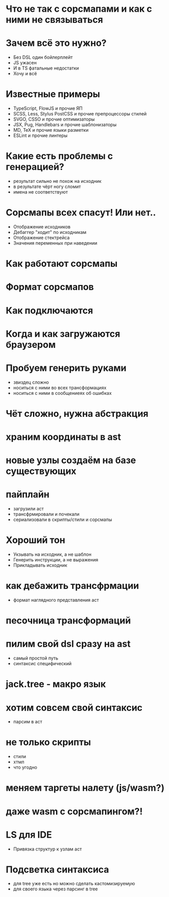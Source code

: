 # Что не так с сорсмапами и как с ними не связываться

# Зачем всё это нужно?

- Без DSL один бойлерплейт
- JS ужасен
- И в TS фатальные недостатки
- Хочу и всё

# Известные примеры

- TypeScript, FlowJS и прочие ЯП
- SCSS, Less, Stylus PostCSS и прочие препроцессоры стилей
- SVGO, CSSO и прочие оптимизаторы
- JSX, Pug, Handlebars и прочие шаблонизаторы
- MD, TeX и прочие языки разметки
- ESLint и прочие линтеры

# Какие есть проблемы с генерацией?

- результат сильно не похож на исходник
- в результате чёрт ногу сломит
- имена не соответствуют

# Сорсмапы всех спасут! Или нет..

- Отображение исходников
- Дебаггер "ходит" по исходникам
- Отображение стектрейса
- Значения переменных при наведении

# Как работают сорсмапы

# Формат сорсмапов

# Как подключаются

# Когда и как загружаются браузером

# Пробуем генерить руками

- звиздец сложно
- носиться с ними во всех трансформациях
- носиться с ними в сообщениеях об ошибках

# Чёт сложно, нужна абстракция

# храним координаты в ast

# новые узлы создаём на базе существующих

# пайплайн

- загрузили аст
- трансфрмировали и почекали
- сериализовали в скрипты/стили и сорсмапы

# Хороший тон

- Укзывать на исходник, а не шаблон
- Генерить инструкции, а не выражения
- Прикладывать исходник

# как дебажить трансфрмации

- формат наглядного представления аст

# песочница трансформаций

# пилим свой dsl сразу на ast

- самый простой путь
- синтаксис специфический

# jack.tree - макро язык

# хотим совсем свой синтаксис

- парсим в аст

# не только скрипты

- стили
- хтмл
- что угодно

# меняем таргеты налету (js/wasm?)

# даже wasm с сорсмапингом?!

# LS для IDE

- Привязка структур к узлам аст

# Подсветка синтаксиса

- для tree уже есть но можно сделать кастомизируемую
- для своего языка через парсинг в tree

